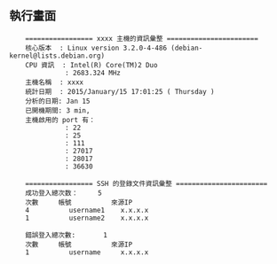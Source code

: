 ## 執行畫面

		================= xxxx 主機的資訊彙整 =======================
		核心版本  : Linux version 3.2.0-4-486 (debian-kernel@lists.debian.org)
		CPU 資訊  : Intel(R) Core(TM)2 Duo
				  : 2683.324 MHz
		主機名稱  : xxxx
		統計日期  : 2015/January/15 17:01:25 ( Thursday )
		分析的日期: Jan 15
		已開機期間: 3 min,
		主機啟用的 port 有：
				  : 22
				  : 25
				  : 111
				  : 27017
				  : 28017
				  : 36630
		 
		================= SSH 的登錄文件資訊彙整 =======================
		成功登入總次数：     5
		次數     帳號          來源IP
		4          username1	x.x.x.x
		1          username2	x.x.x.x
		 
		錯誤登入總次數:       1
		次數     帳號          來源IP
		1          username		x.x.x.x
